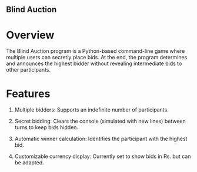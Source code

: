 ## Blind Auction

# Overview
The Blind Auction program is a Python-based command-line game where multiple users can secretly place bids. At the end, the program determines and announces the highest bidder without revealing intermediate bids to other participants.

# Features

1. Multiple bidders: Supports an indefinite number of participants.

2. Secret bidding: Clears the console (simulated with new lines) between turns to keep bids hidden.

3. Automatic winner calculation: Identifies the participant with the highest bid.

4. Customizable currency display: Currently set to show bids in Rs. but can be adapted.